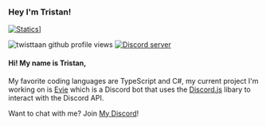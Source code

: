### Hey I'm Tristan!
[![Statics](https://github-readme-stats.vercel.app/api?username=twisttaan&show_icons=true&theme=dark&count_private=true)](https://github.com/anuraghazra/github-readme-stats)]
<div>
  <p>
    <img src="https://komarev.com/ghpvc/?username=twisttaan" alt="twisttaan github profile views" />
    <a href="https://dsc.gg/tristan"><img src="https://discordapp.com/api/guilds/819106797028769844/embed.png" alt="Discord server" /></a>
  </p>
</div>

#### Hi! My name is Tristan,

My favorite coding languages are TypeScript and C#, my current project I'm working on is [Evie] which is a Discord bot that uses the [Discord.js] libary to interact with the Discord API. 
 
Want to chat with me? Join [My Discord]!


[Twitter]: https://twitter.com/twisttaan
[Discord.js]: https://github.com/discordjs/discord.js
[My Discord]: https://discord.gg/82Crd8tZRF
[Evie]: https://eviebot.rocks/
